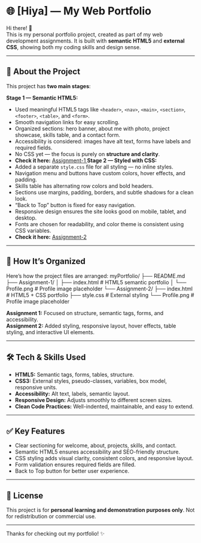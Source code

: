 # 🌐 [Hiya] — My Web Portfolio

Hi there! 👋  
This is my personal portfolio project, created as part of my web development assignments. It is  built with **semantic HTML5** and **external CSS**, showing both my coding skills and design sense.

---

## 🚀 About the Project

This project has **two main stages**:  

**Stage 1 — Semantic HTML5:**  
- Used meaningful HTML5 tags like `<header>`, `<nav>`, `<main>`, `<section>`, `<footer>`, `<table>`, and `<form>`.  
- Smooth navigation links for easy scrolling.  
- Organized sections: hero banner, about me with photo, project showcase, skills table, and a contact form.  
- Accessibility is considered: images have alt text, forms have labels and required fields.  
- No CSS yet — the focus is purely on **structure and clarity**.  
- **Check it here:** [Assignment-1 ](https://github.com/hiya005/My-Profile/tree/main/assignment-1)
**Stage 2 — Styled with CSS:**  
- Added a separate `style.css` file for all styling — no inline styles.  
- Navigation menu and buttons have custom colors, hover effects, and padding.  
- Skills table has alternating row colors and bold headers.  
- Sections use margins, padding, borders, and subtle shadows for a clean look.  
- “Back to Top” button is fixed for easy navigation.  
- Responsive design ensures the site looks good on mobile, tablet, and desktop.  
- Fonts are chosen for readability, and color theme is consistent using CSS variables.  
- **Check it here:** [Assignment-2 ](https://github.com/hiya005/My-Profile/tree/main/assignment-2)
---

## 🧩 How It’s Organized

Here’s how the project files are arranged:
myPortfolio/
├── README.md
├── Assignment-1/
│ ├── index.html # HTML5 semantic portfolio
│ └── Profile.png # Profile image placeholder
└── Assignment-2/
├── index.html # HTML5 + CSS portfolio
├── style.css # External styling
└── Profile.png # Profile image placeholder

**Assignment 1:** Focused on structure, semantic tags, forms, and accessibility.  
**Assignment 2:** Added styling, responsive layout, hover effects, table styling, and interactive UI elements.

---

## 🛠 Tech & Skills Used

- **HTML5:** Semantic tags, forms, tables, structure.  
- **CSS3:** External styles, pseudo-classes, variables, box model, responsive units.  
- **Accessibility:** Alt text, labels, semantic layout.  
- **Responsive Design:** Adjusts smoothly to different screen sizes.  
- **Clean Code Practices:** Well-indented, maintainable, and easy to extend.

---

## ✅ Key Features

- Clear sectioning for welcome, about, projects, skills, and contact.  
- Semantic HTML5 ensures accessibility and SEO-friendly structure.  
- CSS styling adds visual clarity, consistent colors, and responsive layout.  
- Form validation ensures required fields are filled.  
- Back to Top button for better user experience.  

---

## 📄 License

This project is for **personal learning and demonstration purposes only**. Not for redistribution or commercial use.

---

Thanks for checking out my portfolio! ✨  




